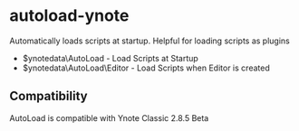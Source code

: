 autoload-ynote
==============

Automatically loads scripts at startup. Helpful for loading scripts as plugins

 - $ynotedata\AutoLoad - Load Scripts at Startup
 - $ynotedata\AutoLoad\Editor - Load Scripts when Editor is created

Compatibility
---

AutoLoad is compatible with Ynote Classic 2.8.5 Beta